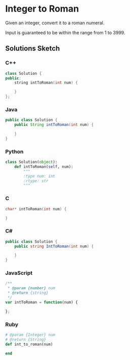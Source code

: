 # Integer to Roman

Given an integer, convert it to a roman numeral.

Input is guaranteed to be within the range from 1 to 3999.

## Solutions Sketch

### C++
```C++
class Solution {
public:
    string intToRoman(int num) {

    }
};
```

### Java
```Java
public class Solution {
    public String intToRoman(int num) {

    }
}
```

### Python
```Python
class Solution(object):
    def intToRoman(self, num):
        """
        :type num: int
        :rtype: str
        """
```

### C
```C
char* intToRoman(int num) {

}
```

### C# 
```C#
public class Solution {
    public string IntToRoman(int num) {

    }
}
```

### JavaScript
```JavaScript
/**
 * @param {number} num
 * @return {string}
 */
var intToRoman = function(num) {

};
```

### Ruby
```Ruby
# @param {Integer} num
# @return {String}
def int_to_roman(num)

end
```
